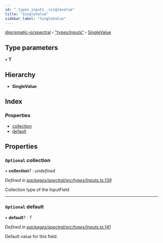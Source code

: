 ```yaml
---
id: "_types_inputs_.singlevalue"
title: "SingleValue"
sidebar_label: "SingleValue"
---
```


[@prismatic-io/spectral](../index.md) › ["types/Inputs"](../modules/_types_inputs_.md) › [SingleValue](_types_inputs_.singlevalue.md)

## Type parameters

▪ **T**

## Hierarchy

* **SingleValue**

## Index

### Properties

* [collection](_types_inputs_.singlevalue.md#optional-collection)
* [default](_types_inputs_.singlevalue.md#optional-default)

## Properties

### `Optional` collection

• **collection**? : *undefined*

*Defined in [packages/spectral/src/types/Inputs.ts:139](https://github.com/prismatic-io/spectral/blob/v8.1.0/packages/spectral/src/types/Inputs.ts#L139)*

Collection type of the InputField

___

### `Optional` default

• **default**? : *T*

*Defined in [packages/spectral/src/types/Inputs.ts:141](https://github.com/prismatic-io/spectral/blob/v8.1.0/packages/spectral/src/types/Inputs.ts#L141)*

Default value for this field.
